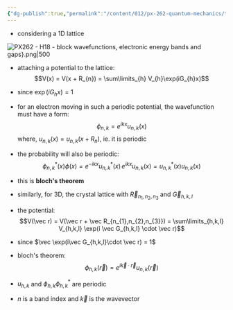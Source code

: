 ```yaml
---
{"dg-publish":true,"permalink":"/content/012/px-262-quantum-mechanics/term-2/i-electronic-configurations/px-262-i10-block-wavefunctions-electronic-energy-bands-and-gaps/","noteIcon":"1","created":"2025-02-10T16:32:33.010+00:00","updated":"2025-02-10T16:45:46.565+00:00"}
---
```


- considering a 1D lattice

![PX262 - H18 - block wavefunctions, electronic energy bands and gaps}.png|500](/img/user/pics/PX262%20-%20H18%20-%20block%20wavefunctions,%20electronic%20energy%20bands%20and%20gaps%7D.png)

- attaching a potential to the lattice:
$$V(x) = V(x + R_{n}) = \sum\limits_{h} V_{h}\exp(iG_{h}x)$$
- since $\exp(iG_{h}x)=1$
- for an electron moving in such a periodic potential, the wavefunction must have a form: 
$$\phi_{n,k} = e^{ikx} u_{n,k}(x)$$
	where, $u_{n,k}(x) = u_{n,k}(x + R_{n})$, ie. it is periodic
	
- the probability will also be periodic: 
$$\phi_{n,k}^{*}(x) \phi(x) = e^{-ikx} u^{*}_{n,k} (x)\, e^{ikx} u_{n,k}(x) = u^{*}_{n,k}(x) u_{n,k}(x)$$
- this is **bloch's theorem**

- similarly, for 3D, the crystal lattice with $\vec R_{n_{1},n_{2},n_{3}}$ and $\vec G_{h,k,l}$
- the potential: 
$$V(\vec r) = V(\vec r + \vec R_{n_{1},n_{2},n_{3}}) = \sum\limits_{h,k,l} V_{h,k,l} \exp(i \vec G_{h,k,l} \cdot \vec r)$$
- since $\vec \exp(i\vec G_{h,k,l}\cdot \vec r) = 1$
- bloch's theorem:
$$\phi_{h,k}(\vec r) = e^{i\vec k \cdot \vec r} u_{n,k} (\vec r)$$

- $u_{h,k}$ and $\phi_{h,k}\phi^{*}_{h,k}$ are periodic
- $n$ is a band index and $\vec k$ is the wavevector
